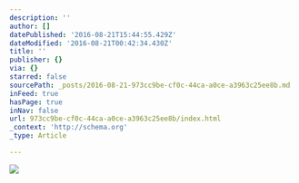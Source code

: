 ```yaml
---
description: ''
author: []
datePublished: '2016-08-21T15:44:55.429Z'
dateModified: '2016-08-21T00:42:34.430Z'
title: ''
publisher: {}
via: {}
starred: false
sourcePath: _posts/2016-08-21-973cc9be-cf0c-44ca-a0ce-a3963c25ee8b.md
inFeed: true
hasPage: true
inNav: false
url: 973cc9be-cf0c-44ca-a0ce-a3963c25ee8b/index.html
_context: 'http://schema.org'
_type: Article

---
```

![](https://the-grid-user-content.s3-us-west-2.amazonaws.com/bc08cb30-8db0-4f8e-8f6a-ffc1dadfc0ef.jpg)